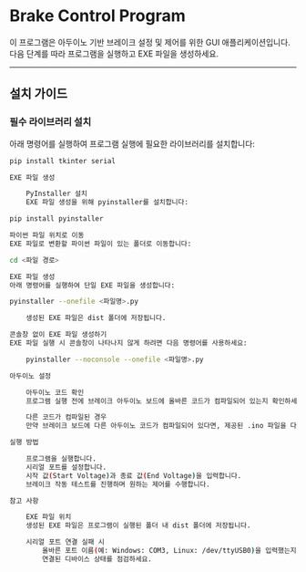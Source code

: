 # Brake Control Program

이 프로그램은 아두이노 기반 브레이크 설정 및 제어를 위한 GUI 애플리케이션입니다.  
다음 단계를 따라 프로그램을 실행하고 EXE 파일을 생성하세요.

---

## 설치 가이드

### 필수 라이브러리 설치
아래 명령어를 실행하여 프로그램 실행에 필요한 라이브러리를 설치합니다:

```bash
pip install tkinter serial

EXE 파일 생성

    PyInstaller 설치
    EXE 파일 생성을 위해 pyinstaller를 설치합니다:

pip install pyinstaller

파이썬 파일 위치로 이동
EXE 파일로 변환할 파이썬 파일이 있는 폴더로 이동합니다:

cd <파일 경로>

EXE 파일 생성
아래 명령어를 실행하여 단일 EXE 파일을 생성합니다:

pyinstaller --onefile <파일명>.py

    생성된 EXE 파일은 dist 폴더에 저장됩니다.

콘솔창 없이 EXE 파일 생성하기
EXE 파일 실행 시 콘솔창이 나타나지 않게 하려면 다음 명령어를 사용하세요:

    pyinstaller --noconsole --onefile <파일명>.py

아두이노 설정

    아두이노 코드 확인
    프로그램 실행 전에 브레이크 아두이노 보드에 올바른 코드가 컴파일되어 있는지 확인하세요.

    다른 코드가 컴파일된 경우
    만약 브레이크 보드에 다른 아두이노 코드가 컴파일되어 있다면, 제공된 .ino 파일을 다운로드하여 컴파일한 후 실행하세요.

실행 방법

    프로그램을 실행합니다.
    시리얼 포트를 설정합니다.
    시작 값(Start Voltage)과 종료 값(End Voltage)을 입력합니다.
    브레이크 작동 테스트를 진행하며 원하는 제어를 수행합니다.

참고 사항

    EXE 파일 위치
    생성된 EXE 파일은 프로그램이 실행된 폴더 내 dist 폴더에 저장됩니다.

    시리얼 포트 연결 실패 시
        올바른 포트 이름(예: Windows: COM3, Linux: /dev/ttyUSB0)을 입력했는지 확인하세요.
        연결된 디바이스 상태를 점검하세요.





